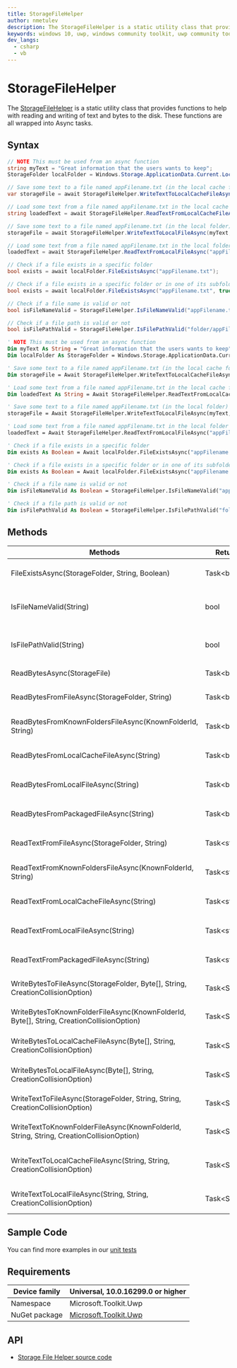 ```yaml
---
title: StorageFileHelper
author: nmetulev
description: The StorageFileHelper is a static utility class that provides functions to help with reading and writing of text and bytes to the disk.  These functions are all wrapped into Async tasks.
keywords: windows 10, uwp, windows community toolkit, uwp community toolkit, uwp toolkit, StorageFileHelper
dev_langs:
  - csharp
  - vb
---
```


# StorageFileHelper

The [StorageFileHelper](/dotnet/api/microsoft.toolkit.uwp.helpers.storagefilehelper) is a static utility class that provides functions to help with reading and writing of text and bytes to the disk.  These functions are all wrapped into Async tasks.

## Syntax

```csharp
// NOTE This must be used from an async function
string myText = "Great information that the users wants to keep";
StorageFolder localFolder = Windows.Storage.ApplicationData.Current.LocalFolder;

// Save some text to a file named appFilename.txt (in the local cache folder)
var storageFile = await StorageFileHelper.WriteTextToLocalCacheFileAsync(myText, "appFilename.txt");

// Load some text from a file named appFilename.txt in the local cache folder	
string loadedText = await StorageFileHelper.ReadTextFromLocalCacheFileAsync("appFilename.txt");

// Save some text to a file named appFilename.txt (in the local folder)
storageFile = await StorageFileHelper.WriteTextToLocalFileAsync(myText, "appFilename.txt");

// Load some text from a file named appFilename.txt in the local folder	
loadedText = await StorageFileHelper.ReadTextFromLocalFileAsync("appFilename.txt");

// Check if a file exists in a specific folder
bool exists = await localFolder.FileExistsAsync("appFilename.txt");

// Check if a file exists in a specific folder or in one of its subfolders
bool exists = await localFolder.FileExistsAsync("appFilename.txt", true);

// Check if a file name is valid or not
bool isFileNameValid = StorageFileHelper.IsFileNameValid("appFilename.txt");

// Check if a file path is valid or not
bool isFilePathValid = StorageFileHelper.IsFilePathValid("folder/appFilename.txt");
```
```vb
' NOTE This must be used from an async function
Dim myText As String = "Great information that the users wants to keep"
Dim localFolder As StorageFolder = Windows.Storage.ApplicationData.Current.LocalFolder

' Save some text to a file named appFilename.txt (in the local cache folder)
Dim storageFile = Await StorageFileHelper.WriteTextToLocalCacheFileAsync(myText, "appFilename.txt")

' Load some text from a file named appFilename.txt in the local cache folder	
Dim loadedText As String = Await StorageFileHelper.ReadTextFromLocalCacheFileAsync("appFilename.txt")

' Save some text to a file named appFilename.txt (in the local folder)
storageFile = Await StorageFileHelper.WriteTextToLocalFileAsync(myText, "appFilename.txt")

' Load some text from a file named appFilename.txt in the local folder	
loadedText = Await StorageFileHelper.ReadTextFromLocalFileAsync("appFilename.txt")

' Check if a file exists in a specific folder
Dim exists As Boolean = Await localFolder.FileExistsAsync("appFilename.txt")

' Check if a file exists in a specific folder or in one of its subfolders
Dim exists As Boolean = Await localFolder.FileExistsAsync("appFilename.txt", True)

' Check if a file name is valid or not
Dim isFileNameValid As Boolean = StorageFileHelper.IsFileNameValid("appFilename.txt")

' Check if a file path is valid or not
Dim isFilePathValid As Boolean = StorageFileHelper.IsFilePathValid("folder/appFilename.txt")
```

## Methods

|                                         Methods                                          |       Return Type       |                                        Description                                         |
|------------------------------------------------------------------------------------------|-------------------------|--------------------------------------------------------------------------------------------|
|                     FileExistsAsync(StorageFolder, String, Boolean)                      |    Task&lt;bool&gt;     |            Gets a value indicating whether a file exists in the current folder             |
|                                 IsFileNameValid(String)                                  |          bool           |   Gets a value indicating whether a filename is correct or not using the Storage feature   |
|                                 IsFilePathValid(String)                                  |          bool           |  Gets a value indicating whether a file path is correct or not using the Storage feature   |
|                               ReadBytesAsync(StorageFile)                                |   Task&lt;byte[]&gt;    |                        Gets an array of bytes from a `StorageFile`                         |
|                      ReadBytesFromFileAsync(StorageFolder, String)                       |   Task&lt;byte[]&gt;    |      Gets an array of bytes from a `StorageFile` located in the given `StorageFolder`      |
|                ReadBytesFromKnownFoldersFileAsync(KnownFolderId, String)                 |   Task&lt;byte[]&gt;    |         Gets an array of bytes from a `StorageFile` located in a well known folder         |
|                         ReadBytesFromLocalCacheFileAsync(String)                         |   Task&lt;byte[]&gt;    | Gets an array of bytes from a `StorageFile` located in the application local cache folder  |
|                           ReadBytesFromLocalFileAsync(String)                            |   Task&lt;byte[]&gt;    |    Gets an array of bytes from a `StorageFile` located in the application local folder     |
|                          ReadBytesFromPackagedFileAsync(String)                          |   Task&lt;byte[]&gt;    | Gets an array of bytes from a `StorageFile` located in the application installation folder |
|                       ReadTextFromFileAsync(StorageFolder, String)                       |   Task&lt;string&gt;    |       Gets a string value from a `StorageFile` located in the given `StorageFolder`        |
|                 ReadTextFromKnownFoldersFileAsync(KnownFolderId, String)                 |   Task&lt;string&gt;    |          Gets a string value from a `StorageFile` located in a well known folder           |
|                         ReadTextFromLocalCacheFileAsync(String)                          |   Task&lt;string&gt;    |   Gets a string value from a `StorageFile` located in the application local cache folder   |
|                            ReadTextFromLocalFileAsync(String)                            |   Task&lt;string&gt;    |      Gets a string value from a `StorageFile` located in the application local folder      |
|                          ReadTextFromPackagedFileAsync(String)                           |   Task&lt;string&gt;    |  Gets a string value from a `StorageFile` located in the application installation folder   |
|      WriteBytesToFileAsync(StorageFolder, Byte[], String, CreationCollisionOption)       | Task&lt;StorageFile&gt; |          Saves an array of bytes to a `StorageFile` in the given `StorageFolder`           |
| WriteBytesToKnownFolderFileAsync(KnownFolderId, Byte[], String, CreationCollisionOption) | Task&lt;StorageFile&gt; |              Saves an array of bytes to a `StorageFile` to well known folder               |
|         WriteBytesToLocalCacheFileAsync(Byte[], String, CreationCollisionOption)         | Task&lt;StorageFile&gt; |        Saves an array of bytes to a `StorageFile` to application local cache folder        |
|           WriteBytesToLocalFileAsync(Byte[], String, CreationCollisionOption)            | Task&lt;StorageFile&gt; |           Saves an array of bytes to a `StorageFile` to application local folder           |
|       WriteTextToFileAsync(StorageFolder, String, String, CreationCollisionOption)       | Task&lt;StorageFile&gt; |            Saves a string value to a `StorageFile` in the given `StorageFolder`            |
| WriteTextToKnownFolderFileAsync(KnownFolderId, String, String, CreationCollisionOption)  | Task&lt;StorageFile&gt; |         Saves a string value to a Windows.Storage.StorageFile in well known folder         |
|         WriteTextToLocalCacheFileAsync(String, String, CreationCollisionOption)          | Task&lt;StorageFile&gt; |  Saves a string value to a Windows.Storage.StorageFile in application local cache folder   |
|            WriteTextToLocalFileAsync(String, String, CreationCollisionOption)            | Task&lt;StorageFile&gt; |     Saves a string value to a Windows.Storage.StorageFile in application local folder      |

## Sample Code

You can find more examples in our [unit tests](https://github.com/Microsoft/WindowsCommunityToolkit//blob/master/UnitTests/UnitTests.UWP/Helpers/Test_StorageFileHelper.cs)

## Requirements

| Device family | Universal, 10.0.16299.0 or higher |
| --- | --- |
| Namespace | Microsoft.Toolkit.Uwp |
| NuGet package | [Microsoft.Toolkit.Uwp](https://www.nuget.org/packages/Microsoft.Toolkit.Uwp/) |

## API

* [Storage File Helper source code](https://github.com/Microsoft/WindowsCommunityToolkit//blob/master/Microsoft.Toolkit.Uwp/Helpers/StorageFileHelper.cs)